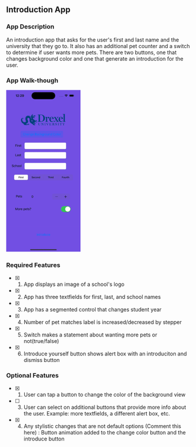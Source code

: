 ## Introduction App

### App Description

An introduction app that asks for the user's first and last name and the university that they go to. It also has an additional pet counter and a switch to determine if user wants more pets. There are two buttons, one that changes background color and one that generate an introduction for the user. 

### App Walk-though


<img src="ezgif.com-video-to-gif-converter.gif" width=200>


### Required Features

- [x] 1. App displays an image of a school's logo
- [x] 2. App has three textfields for first, last, and school names
- [x] 3. App has a segmented control that changes student year
- [x] 4. Number of pet matches label is increased/decreased by stepper
- [x] 5. Switch makes a statement about wanting more pets or not(true/false) 
- [x] 6. Introduce yourself button shows alert box with an introduciton and dismiss button

### Optional Features

- [x] 1. User can tap a button to change the color of the background view
- [ ] 3. User can select on additional buttons that provide more info about the user. Example: more textfields, a different alert box, etc.
- [x] 4. Any stylistic changes that are not default options (Comment this here)
      : Button animation added to the change color button and the introduce button
